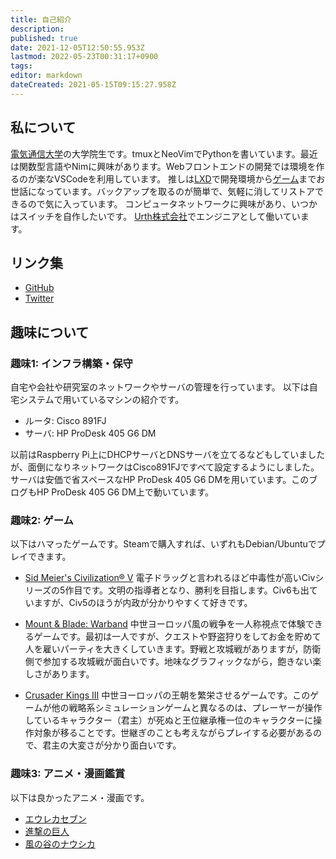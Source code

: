```yaml
---
title: 自己紹介
description: 
published: true
date: 2021-12-05T12:50:55.953Z
lastmod: 2022-05-23T00:31:17+0900
tags: 
editor: markdown
dateCreated: 2021-05-15T09:15:27.958Z
---
```


## 私について
[電気通信大学](https://www.uec.ac.jp/)の大学院生です。tmuxとNeoVimでPythonを書いています。最近は関数型言語やNimに興味があります。Webフロントエンドの開発では環境を作るのが楽なVSCodeを利用しています。
推しは[LXD](https://linuxcontainers.org/lxd/)で開発環境から[ゲーム](https://gihyo.jp/admin/serial/01/ubuntu-recipe/0627)までお世話になっています。バックアップを取るのが簡単で、気軽に消してリストアできるので気に入っています。
コンピュータネットワークに興味があり、いつかはスイッチを自作したいです。
[Urth株式会社](https://u-rth.com/)でエンジニアとして働いています。

## リンク集
- [GitHub](https://github.com/akriaueno)
- [Twitter](https://twitter.com/__akky__)

## 趣味について
### 趣味1: インフラ構築・保守
自宅や会社や研究室のネットワークやサーバの管理を行っています。
以下は自宅システムで用いているマシンの紹介です。

- ルータ: Cisco 891FJ
- サーバ: HP ProDesk 405 G6 DM

以前はRaspberry Pi上にDHCPサーバとDNSサーバを立てるなどもしていましたが、面倒になりネットワークはCisco891FJですべて設定するようにしました。サーバは安価で省スペースなHP ProDesk 405 G6 DMを用いています。このブログもHP ProDesk 405 G6 DM上で動いています。

### 趣味2: ゲーム
以下はハマったゲームです。Steamで購入すれば、いずれもDebian/Ubuntuでプレイできます。
- [Sid Meier's Civilization® V](https://store.steampowered.com/app/8930/Sid_Meiers_Civilization_V/)
電子ドラッグと言われるほど中毒性が高いCivシリーズの5作目です。文明の指導者となり、勝利を目指します。Civ6も出ていますが、Civ5のほうが内政が分かりやすくて好きです。

- [Mount & Blade: Warband](https://store.steampowered.com/app/48700/Mount__Blade_Warband/)
中世ヨーロッパ風の戦争を一人称視点で体験できるゲームです。最初は一人ですが、クエストや野盗狩りをしてお金を貯めて人を雇いパーティを大きくしていきます。野戦と攻城戦がありますが，防衛側で参加する攻城戦が面白いです。地味なグラフィックながら，飽きない楽しさがあります。

- [Crusader Kings III](https://store.steampowered.com/app/1158310/Crusader_Kings_III/)
中世ヨーロッパの王朝を繁栄させるゲームです。このゲームが他の戦略系シミュレーションゲームと異なるのは、プレーヤーが操作しているキャラクター（君主）が死ぬと王位継承権一位のキャラクターに操作対象が移ることです。世継ぎのことも考えながらプレイする必要があるので、君主の大変さが分かり面白いです。

### 趣味3: アニメ・漫画鑑賞
以下は良かったアニメ・漫画です。
- [エウレカセブン](https://anime.dmkt-sp.jp/animestore/ci_pc?workId=21746)
- [進撃の巨人](https://www.amazon.co.jp/dp/B009KYC6S6/)
- [風の谷のナウシカ](https://www.amazon.co.jp/dp/4197735812/)
